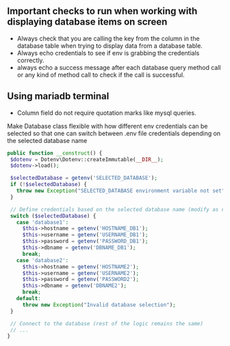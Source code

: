 ## Important checks to run when working with displaying database items on screen

-  Always check that you are calling the key from the column in the database table when trying to display data from a database table. 
-  Always echo credentials to see if env is grabbing the credentials correctly. 
- always echo a success  message after each database query method call or any kind of method call to check if the call is successful.


## Using mariadb terminal
- Column field do not require quotation marks like mysql queries.


 Make Database class flexible with how different env credentials can be selected so that one can switch between .env file credentials depending on the selected database name

 ```php
 public function __construct() {
  $dotenv = Dotenv\Dotenv::createImmutable(__DIR__);
  $dotenv->load();

  $selectedDatabase = getenv('SELECTED_DATABASE');
  if (!$selectedDatabase) {
    throw new Exception("SELECTED_DATABASE environment variable not set");
  }

  // Define credentials based on the selected database name (modify as needed)
  switch ($selectedDatabase) {
    case 'database1':
      $this->hostname = getenv('HOSTNAME_DB1');
      $this->username = getenv('USERNAME_DB1');
      $this->password = getenv('PASSWORD_DB1');
      $this->dbname = getenv('DBNAME_DB1');
      break;
    case 'database2':
      $this->hostname = getenv('HOSTNAME2');
      $this->username = getenv('USERNAME2');
      $this->password = getenv('PASSWORD2');
      $this->dbname = getenv('DBNAME2');
      break;
    default:
      throw new Exception("Invalid database selection");
  }

  // Connect to the database (rest of the logic remains the same)
  // ...
}
 ```
